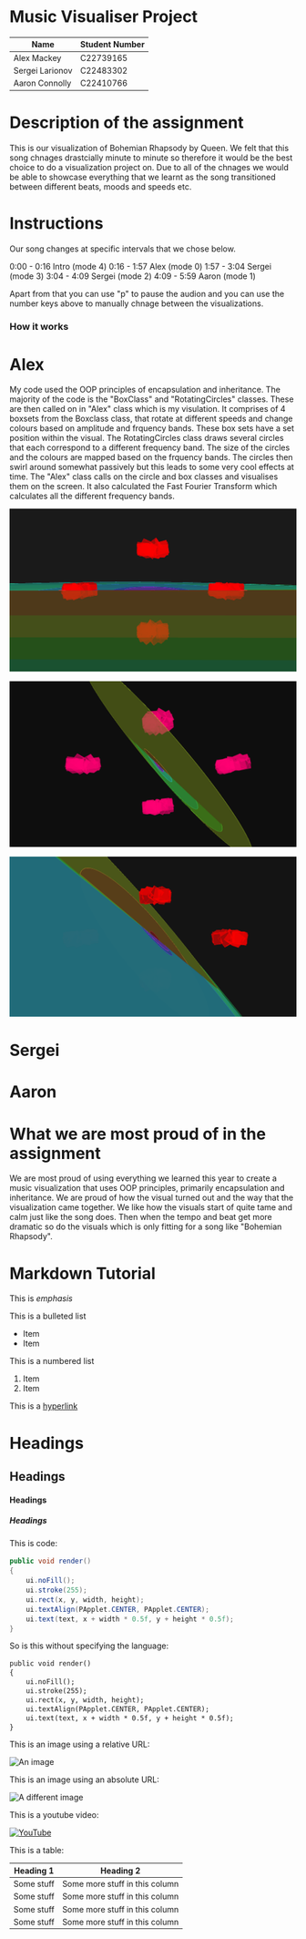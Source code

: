 # Music Visualiser Project

| Name | Student Number |
|-----------|-----------|
| Alex Mackey | C22739165 |
| Sergei Larionov | C22483302 |
| Aaron Connolly | C22410766 |



# Description of the assignment
This is our visualization of Bohemian Rhapsody by Queen. We felt that this song chnages drastcially minute to minute so
therefore it would be the best choice to do a visualization project on. Due to all of the chnages we would be able to showcase
everything that we learnt as the song transitioned between different beats, moods and speeds etc.

# Instructions
Our song changes at specific intervals that we chose below.

0:00 - 0:16 Intro (mode 4)
0:16 - 1:57 Alex  (mode 0)
1:57 - 3:04 Sergei (mode 3)
3:04 - 4:09 Sergei (mode 2)
4:09 - 5:59 Aaron  (mode 1)

Apart from that you can use "p" to pause the audion and you can use the number keys above to manually chnage between the visualizations.

### How it works
# Alex
My code used the OOP principles of encapsulation and inheritance. The majority of the code is the "BoxClass" and "RotatingCircles" classes. These are then called on in "Alex" class which is my visulation. It comprises of 4 boxsets from the Boxclass class, that rotate at different speeds and change colours based on amplitude and frquency bands. These box sets have a set position within the visual. The RotatingCircles class draws several circles that each correspond to a different frequency band. The size of the circles and the colours are mapped based on the frquency bands. The circles then swirl around somewhat passively but this leads to some very cool effects at time. The "Alex" class calls on the circle and box classes and visualises them on the screen. It also calculated the Fast Fourier Transform which calculates all the different frequency bands.

![An image](java/data/images/AlexImg1.png)

![An image](java/data/images/AlexImg2.png)

![An image](java/data/images/AlexImg3.png)

# Sergei


# Aaron


# What we are most proud of in the assignment
We are most proud of using everything we learned this year to create a music visualization that uses OOP principles, primarily encapsulation and inheritance. We are proud of how the visual turned out and the way that the visualization came together. We like how the visuals start of quite tame and calm just like the song does. Then when the tempo and beat get more dramatic so do the visuals which is only fitting for a song like "Bohemian Rhapsody". 

# Markdown Tutorial

This is *emphasis*

This is a bulleted list

- Item
- Item

This is a numbered list

1. Item
1. Item

This is a [hyperlink](http://bryanduggan.org)

# Headings
## Headings
#### Headings
##### Headings

This is code:

```Java
public void render()
{
	ui.noFill();
	ui.stroke(255);
	ui.rect(x, y, width, height);
	ui.textAlign(PApplet.CENTER, PApplet.CENTER);
	ui.text(text, x + width * 0.5f, y + height * 0.5f);
}
```

So is this without specifying the language:

```
public void render()
{
	ui.noFill();
	ui.stroke(255);
	ui.rect(x, y, width, height);
	ui.textAlign(PApplet.CENTER, PApplet.CENTER);
	ui.text(text, x + width * 0.5f, y + height * 0.5f);
}
```

This is an image using a relative URL:

![An image](images/p8.png)

This is an image using an absolute URL:

![A different image](https://bryanduggandotorg.files.wordpress.com/2019/02/infinite-forms-00045.png?w=595&h=&zoom=2)

This is a youtube video:

[![YouTube](http://img.youtube.com/vi/J2kHSSFA4NU/0.jpg)](https://www.youtube.com/watch?v=J2kHSSFA4NU)

This is a table:

| Heading 1 | Heading 2 |
|-----------|-----------|
|Some stuff | Some more stuff in this column |
|Some stuff | Some more stuff in this column |
|Some stuff | Some more stuff in this column |
|Some stuff | Some more stuff in this column |

